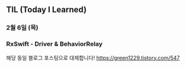## TIL (Today I Learned)

### 2월 6일 (목)    
### RxSwift - Driver & BehaviorRelay
해당 동일 블로그 포스팅으로 대체합니다!
https://green1229.tistory.com/547   
